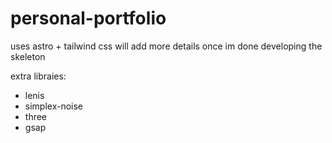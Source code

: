 # personal-portfolio
uses astro + tailwind css
will add more details once im done developing the skeleton

extra libraies:
- lenis
- simplex-noise
- three
- gsap